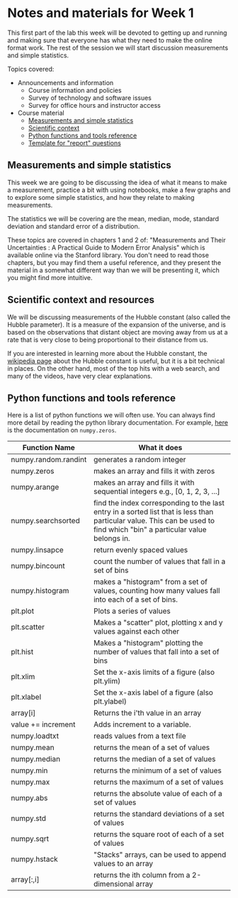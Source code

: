 # Notes and materials for Week 1

This first part of the lab this week will be devoted to getting up and running and making sure that everyone has what they need to make the online format work.
The rest of the session we will start discussion measurements and simple statistics.

Topics covered:

* Announcements and information
  * Course information and policies
  * Survey of technology and software issues
  * Survey for office hours and instructor access
* Course material
  * [Measurements and simple statistics](Week1.html#measurements-and-simple-statistics)
  * [Scientific context](Week1.html#scientific-context-and-resources)
  * [Python functions and tools reference](Week1.html#python-functions-and-tools-reference)
  * [Template for "report" questions](https://docs.google.com/document/d/1Tz93aCo4PUu9vHXFm_sgaC5onF1zDKzWY_SBdij6se4/edit?usp=sharing)


## Measurements and simple statistics

This week we are going to be discussing the idea of what it means to make a measurement, practice a bit with using notebooks, make a few graphs and to explore some simple statistics, and how they relate to making measurements.

The statistics we will be covering are the mean, median, mode, standard deviation and standard error of a distribution.

These topics are covered in chapters 1 and 2 of: "Measurements and Their Uncertainties : A Practical Guide to Modern Error Analysis" which is available online via the Stanford library.  You don't need to read those chapters, but you may find them a useful reference, and they present the material in a somewhat different way than we will be presenting it, which you might find more intuitive.


## Scientific context and resources

We will be discussing measurements of the Hubble constant (also called the Hubble parameter).  It is a measure of the expansion of the universe, and is based on the observations that distant object are moving away from us at a rate that is very close to being proportional to their distance from us.

If you are interested in learning more about the Hubble constant, the [wikipedia page](https://en.wikipedia.org/wiki/Hubble%27s_law) about the Hubble constant is useful, but it is a bit technical in places.  On the other hand, most of the top hits with a web search, and many of the videos, have very clear explanations.


## Python functions and tools reference

Here is a list of python functions we will often use. You can always find more detail by reading the python library documentation. For example, [here](https://numpy.org/doc/stable/reference/generated/numpy.zeros.html) is the documentation on `numpy.zeros`.

| Function Name            | What it does |
| - | - |
| numpy.random.randint  | generates a random integer |
| numpy.zeros           | makes an array and fills it with zeros |
| numpy.arange          | makes an array and fills it with sequential integers e.g., [0, 1, 2, 3, ...] |
| numpy.searchsorted    | find the index corresponding to the last entry in a sorted list that is less than particular value.  This can be used to find which "bin" a particular value belongs in. |
| numpy.linsapce        | return evenly spaced values |
| numpy.bincount        | count the number of values that fall in a set of bins |
| numpy.histogram       | makes a "histogram" from a set of values, counting how many values fall into each of a set of bins. |
| plt.plot              | Plots a series of values |
| plt.scatter           | Makes a "scatter" plot, plotting x and y values against each other |
| plt.hist              | Makes a "histogram" plotting the number of values that fall into a set of bins |
| plt.xlim              | Set the x-axis limits of a figure (also plt.ylim) |
| plt.xlabel            | Set the x-axis label of a figure (also plt.ylabel) |
| array[i]              | Returns the i'th value in an array |
| value += increment    | Adds increment to a variable.  |
| numpy.loadtxt  | reads values from a text file |
| numpy.mean     | returns the mean of a set of values |
| numpy.median   | returns the median of a set of values |
| numpy.min      | returns the minimum of a set of values |
| numpy.max      | returns the maximum of a set of values |
| numpy.abs      | returns the absolute value of each of a set of values |
| numpy.std      | returns the standard deviations of a set of values |
| numpy.sqrt     | returns the square root of each of a set of values |
| numpy.hstack   | "Stacks" arrays, can be used to append values to an array |
| array[:,i]     | returns the ith column from a 2-dimensional array |




<!--  LocalWords:  numpy.zeros numpy.arange numpy.searchsorted i'th
 -->
<!--  LocalWords:  numpy.linsapce numpy.bincount numpy.histogram ith
 -->
<!--  LocalWords:  plt.plot plt.scatter plt.hist plt.xlim plt.ylim
 -->
<!--  LocalWords:  plt.xlabel plt.ylabel numpy.loadtxt numpy.mean
 -->
<!--  LocalWords:  numpy.median numpy.min numpy.max numpy.abs
 -->
<!--  LocalWords:  numpy.std numpy.sqrt numpy.hstack
 -->
